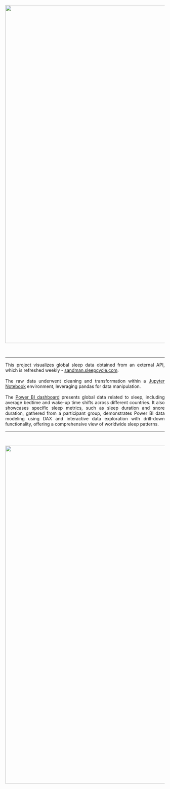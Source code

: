 <p align="center">
  <img width="1068" alt="image" src="https://github.com/user-attachments/assets/560c02c1-afe2-4c8e-b1ce-296d780ccc94"/>
</p>

<br>

---

<div align="justify">


  <p>This project visualizes global sleep data obtained from an external API, which is refreshed weekly - <a href="https://sandman.sleepcycle.com/data">sandman.sleepcycle.com</a>.<br><br>The raw data underwent cleaning and transformation within a <a href="https://github.com/1adityakadam/sleep_statistics/blob/main/sleep_statistics.ipynb" >Jupyter Notebook</a>&nbsp;environment, leveraging pandas for data manipulation.<br><br>The <a href="https://app.powerbi.com/groups/me/reports/60759107-7213-4b4a-a9f9-bd0428cc233c/c09fee923760e383ea4e?experience=power-bi">Power BI dashboard</a>&nbsp;presents global data related to sleep, including average bedtime and wake-up time shifts across different countries. It also showcases specific sleep metrics, such as sleep duration and snore duration, gathered from a participant group, demonstrates Power BI data modeling using DAX and interactive data exploration with drill-down functionality, offering a comprehensive view of worldwide sleep patterns.</p>
</div>

---

<br>

<p align="center">
  <img width="1068" alt="image" src="https://github.com/user-attachments/assets/212dc04e-b3e0-41a7-b245-ed1313f783e9"/>
</p>



